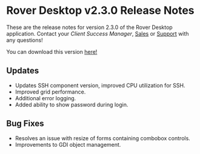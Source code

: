# Rover Desktop v2.3.0 Release Notes

<badge text= "Version 2.3.0" vertical="middle" />

<PageHeader />

These are the release notes for version 2.3.0 of the Rover Desktop application.  Contact your _Client Success Manager_, [Sales](mailto:sales@zumasys.com?subject=Rover%20Desktop%20v2.3.0) or [Support](mailto:help@zumasys.com?subjectRover%20Desktop%20v2.3.0) with any questions!

You can download this version [here!](https://roverdesktop.blob.core.windows.net/apps/rover-installer-2.3.0.zip)

## Updates
- Updates SSH component version, improved CPU utilization for SSH.
- Improved grid performance.
- Additional error logging.
- Added ability to show password during login.

## Bug Fixes
- Resolves an issue with resize of forms containing combobox controls.
- Improvements to GDI object management.

<PageFooter />




